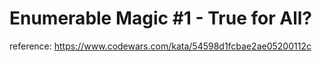 # Enumerable Magic #1 - True for All?

reference: https://www.codewars.com/kata/54598d1fcbae2ae05200112c